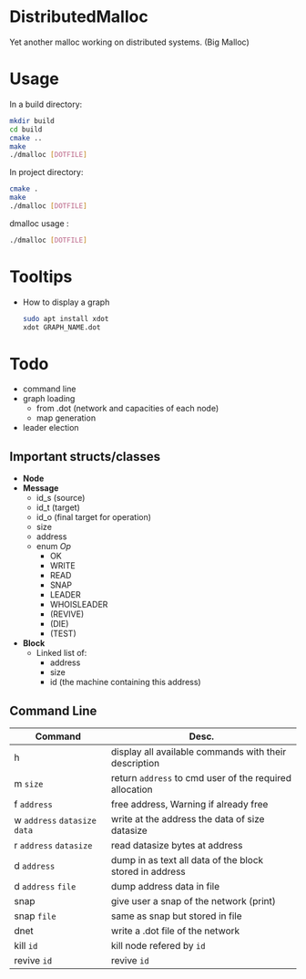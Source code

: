 # DistributedMalloc

Yet another malloc working on distributed systems. (Big Malloc)

# Usage

In a build directory:

```sh
mkdir build
cd build
cmake ..
make
./dmalloc [DOTFILE]
```

In project directory:

```sh
cmake .
make
./dmalloc [DOTFILE]
```


dmalloc usage :

```sh
./dmalloc [DOTFILE]
```

# Tooltips

* How to display a graph

    ```bash
    sudo apt install xdot
    xdot GRAPH_NAME.dot
    ```

# Todo

* command line
* graph loading
  * from .dot (network and capacities of each node)
  * map generation
* leader election

## Important structs/classes

* **Node**
* **Message**
  * id_s (source)
  * id_t (target)
  * id_o (final target for operation)
  * size
  * address
  * enum *Op*
    * OK
    * WRITE
    * READ
    * SNAP
    * LEADER
    * WHOISLEADER
    * (REVIVE)
    * (DIE)
    * (TEST)
* **Block**
  * Linked list of:
    * address
    * size
    * id (the machine containing this address)
    
## Command Line

| **Command**                       | **Desc.**                                               |
|-----------------------------------|---------------------------------------------------------|
| h                                 | display all available commands with their description   |
| m `size`                          | return `address` to cmd user of the required allocation |
| f `address`                       | free address, Warning if already free                   |
| w `address` `datasize` `data`     | write at the address the data of size datasize          |
| r `address` `datasize`            | read datasize bytes at address                          |
| d `address`                       | dump in as text all data of the block stored in address |
| d `address` `file`                | dump address data in file                               |
| snap                              | give user a snap of the network (print)                 |
| snap `file`                       | same as snap but stored in file                         |
| dnet                              | write a .dot file of the network                        |
| kill `id`                         | kill node refered by `id`                               |
| revive `id`                       | revive `id`                                             |


